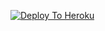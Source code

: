 [![Deploy To Heroku](https://www.herokucdn.com/deploy/button.svg)](https://heroku.com/deploy?template=https://github.com/SAURABHKUMARCHAUHAN1203/ANACONDA-PUBLIC)
                     
